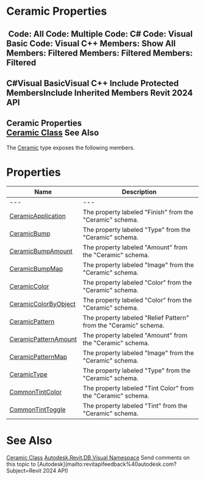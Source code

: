 # Ceramic Properties

﻿
 Code: All Code: Multiple Code: C# Code: Visual Basic Code: Visual C++  Members: Show All Members: Filtered Members: Filtered Members: Filtered   
---  
C#Visual BasicVisual C++
Include Protected MembersInclude Inherited Members
Revit 2024 API  
---  
Ceramic Properties  
[Ceramic Class](3f990d29-c743-ab3f-0a30-3b0a9b1f14cf.md "Ceramic Class") See Also  
---  
The [Ceramic](3f990d29-c743-ab3f-0a30-3b0a9b1f14cf.md "Ceramic Class") type exposes the following members.
# Properties
| Name | Description |
| --- | --- |
| --- | --- | --- |
| [CeramicApplication](2dd327d1-6c97-d61e-754f-bb8e18a70f10.md "CeramicApplication Property") | The property labeled "Finish" from the "Ceramic" schema. |
| [CeramicBump](84d6967a-63b0-008c-9f03-4ebbcc92e115.md "CeramicBump Property") | The property labeled "Type" from the "Ceramic" schema. |
| [CeramicBumpAmount](b3919c77-8f87-0555-4c03-0f6e95daba1b.md "CeramicBumpAmount Property") | The property labeled "Amount" from the "Ceramic" schema. |
| [CeramicBumpMap](fe311e6c-f7c1-2f89-2f73-f24a6a9ace49.md "CeramicBumpMap Property") | The property labeled "Image" from the "Ceramic" schema. |
| [CeramicColor](12622eb4-735c-ff30-16d5-fea4e820d08a.md "CeramicColor Property") | The property labeled "Color" from the "Ceramic" schema. |
| [CeramicColorByObject](54bd044f-f6fb-788d-a7ac-c5593cf97d85.md "CeramicColorByObject Property") | The property labeled "Color" from the "Ceramic" schema. |
| [CeramicPattern](97bb3b43-3f87-6c02-0d5b-c8268224d60b.md "CeramicPattern Property") | The property labeled "Relief Pattern" from the "Ceramic" schema. |
| [CeramicPatternAmount](e906536b-405b-aa8c-a3db-8fb1e6c09887.md "CeramicPatternAmount Property") | The property labeled "Amount" from the "Ceramic" schema. |
| [CeramicPatternMap](998f2240-cbd5-5316-a13a-03673512936d.md "CeramicPatternMap Property") | The property labeled "Image" from the "Ceramic" schema. |
| [CeramicType](36cd8dc5-53af-3822-7fe1-cb24b48fc81d.md "CeramicType Property") | The property labeled "Type" from the "Ceramic" schema. |
| [CommonTintColor](01b7b190-a203-ea9f-c8a7-b114bb6baea8.md "CommonTintColor Property") | The property labeled "Tint Color" from the "Ceramic" schema. |
| [CommonTintToggle](6e476439-6ecd-b2e8-be41-472eb4733776.md "CommonTintToggle Property") | The property labeled "Tint" from the "Ceramic" schema. |

# See Also
[Ceramic Class](3f990d29-c743-ab3f-0a30-3b0a9b1f14cf.md "Ceramic Class")
[Autodesk.Revit.DB.Visual Namespace](f5a10581-6ac2-be19-0e32-f87d05bc8b83.md "Autodesk.Revit.DB.Visual Namespace")
Send comments on this topic to [Autodesk](mailto:revitapifeedback%40autodesk.com?Subject=Revit 2024 API)
